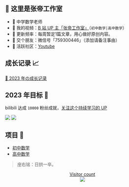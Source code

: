 ## 👋 这里是张帝工作室

- :apple: 中学数学老师
- :cookie: 我的视频：[B 站 UP 主「张帝工作室」](https://space.bilibili.com/11160758/)（`初中数学|高中数学`）
- :strawberry: 更新频率：每周暂定1篇文章，用心做好原创内容。
- :tangerine: 交个朋友：微信号「759300446」（添加请备注事由）
- :watermelon: 活跃社区：[Youtube](https://www.youtube.com/channel/UCjzTFhv2rbGA4PzijWwKC6w?sub_confirmation=1)

## 成长记录 :chart_with_upwards_trend:

[:rocket: 2023 年の成长记录](https://github.com/users/zhangdistudio/projects/1)
## 2023 年目标 :dart:

bilibili 达成 `10000` 粉丝成就，[关注这个持续学习的 UP](https://space.bilibili.com/11160758/)

<a href="https://space.bilibili.com/11160758"><img src="https://img.shields.io/badge/dynamic/json?labelColor=FE7398&logo=bilibili&logoColor=white&label=bilibili%20fans&color=00aeec&query=%24.data.totalSubs&url=https%3A%2F%2Fapi.spencerwoo.com%2Fsubstats%2F%3Fsource%3Dbilibili%26queryKey%3D11160758" /></a> <a href="https://github.com/zhangdistudio"><img src="https://img.shields.io/github/stars/zhangdistudio?color=faf408&label=github%20stars&logo=github" /></a>
<!--
图标设计: https://shields.io/
-->

## 项目 :tada:

- [初中数学](https://github.com/ZhangDiStudio/ChuZhongShuXue)
- [高中数学](https://github.com/ZhangDiStudio/GaoZhongShuXue)

> 座右铭：日拱一卒。

<a href="https://alili.tech"><p align="center"> Visitor count<br> <img src="https://profile-counter.glitch.me/zhangdistudio/count.svg" /></a>
<!--
- 🔭 I’m currently working on ...
- 🌱 I’m currently learning ...
- 👯 I’m looking to collaborate on ...
- 🤔 I’m looking for help with ...
- 💬 Ask me about ...
- 📫 How to reach me: ...
- 😄 Pronouns: ...
- ⚡ Fun fact: ...
-->
